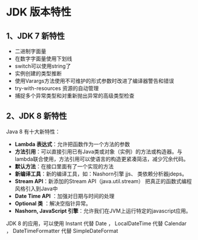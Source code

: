 # JDK 版本特性

## 1、JDK 7 新特性

*   二进制字面量
*   在数字字面量使用下划线
*   switch可以使用string了
*   实例创建的类型推断
*   使用Varargs方法使用不可维护的形式参数时改进了编译器警告和错误
*   try-with-resources 资源的自动管理
*   捕捉多个异常类型和对重新抛出异常的高级类型检查

## 2、JDK 8 新特性

Java 8 有十大新特性：

*   **Lambda 表达式**：允许把函数作为一个方法的参数
*   **方法引用**：可以直接引用已有Java类或对象（实例）的方法或构造器。与lambda联合使用，方法引用可以使语言的构造更紧凑简洁，减少冗余代码。
*   **默认方法**：在接口里面有了一个实现的方法
*   **新编译工具**：新的编译工具，如：Nashorn引擎 jjs、 类依赖分析器jdeps。
*   **Stream API**：新添加的Stream API（java.util.stream） 把真正的函数式编程风格引入到Java中
*   **Date Time API** ：加强对日期与时间的处理
*   **Optional 类** ：解决空指针异常。
*   **Nashorn, JavaScript 引擎**：允许我们在JVM上运行特定的javascript应用。

 JDK 8 的应用，可以使用 Instant 代替 Date ， LocalDateTime 代替 Calendar ，
DateTimeFormatter 代替 SimpleDateFormat
